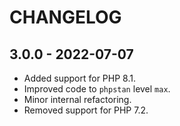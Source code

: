 # CHANGELOG

## 3.0.0 - 2022-07-07

* Added support for PHP 8.1.
* Improved code to `phpstan` level `max`.
* Minor internal refactoring.
* Removed support for PHP 7.2.
